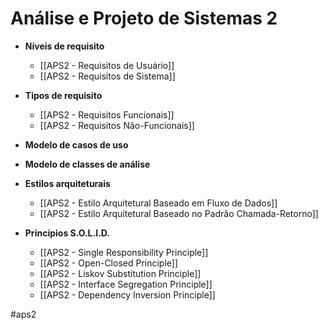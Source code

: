 
# Análise e Projeto de Sistemas 2

- **Níveis de requisito**
	- [[APS2 - Requisitos de Usuário]]
	- [[APS2 - Requisitos de Sistema]]
- **Tipos de requisito**
	- [[APS2 - Requisitos Funcionais]]
	- [[APS2 - Requisitos Não-Funcionais]]
- **Modelo de casos de uso**
- **Modelo de classes de análise**

- **Estilos arquiteturais**
	- [[APS2 - Estilo Arquitetural Baseado em Fluxo de Dados]]
	- [[APS2 - Estilo Arquitetural Baseado no Padrão Chamada-Retorno]]
- **Princípios S.O.L.I.D.**
	- [[APS2 - Single Responsibility Principle]]
	- [[APS2 - Open-Closed Principle]]
	- [[APS2 - Liskov Substitution Principle]]
	- [[APS2 - Interface Segregation Principle]]
	- [[APS2 - Dependency Inversion Principle]]


#aps2

